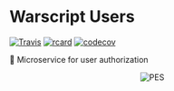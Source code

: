 # Warscript Users

[![Travis](https://travis-ci.org/HotCodeGroup/warscript-users.svg?branch=master)](https://travis-ci.org/HotCodeGroup/warscript-users)
[![rcard](https://goreportcard.com/badge/github.com/HotCodeGroup/warscript-users?service=github)](https://goreportcard.com/report/github.com/HotCodeGroup/warscript-users)
[![codecov](https://codecov.io/gh/HotCodeGroup/warscript-users/branch/master/graph/badge.svg)](https://codecov.io/gh/HotCodeGroup/warscript-users)

🐶 Microservice for user authorization

<p align="center">
  <img src="https://www.igneous.io/hs-fs/hubfs/gopher3.png?width=400&height=214&name=gopher3.png" alt="PES"/>
</p>
